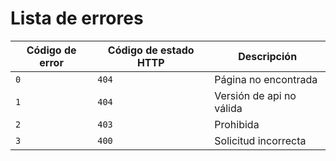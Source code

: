# Lista de errores

| Código de error | Código de estado HTTP | Descripción              |
| --------------- | --------------------- | ------------------------ |
| `0`             | `404`                 | Página no encontrada     |
| `1`             | `404`                 | Versión de api no válida |
| `2`             | `403`                 | Prohibida                |
| `3`             | `400`                 | Solicitud incorrecta     |
